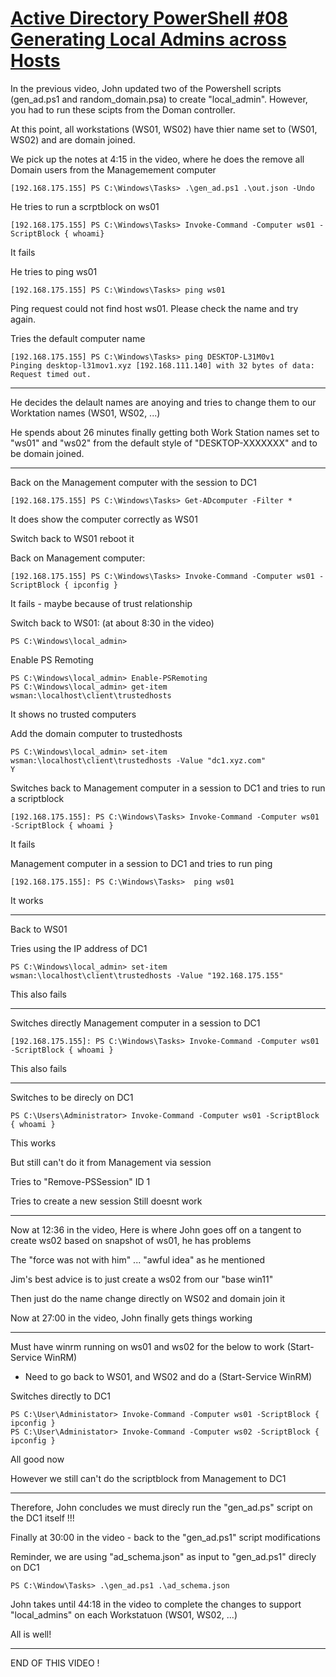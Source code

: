 # [Active Directory PowerShell #08 Generating Local Admins across Hosts](https://www.youtube.com/watch?v=WhBJrWUb57o)
In the previous video, John updated two of the Powershell scripts (gen_ad.ps1 and random_domain.psa) to create "local_admin".
However, you had to run these scipts from the Doman controller.

At this point, all workstations (WS01, WS02) have thier name set to (WS01, WS02) and are domain joined.

We pick up the notes at 4:15 in the video, where he does the remove all Domain users from the Managemement computer
```
[192.168.175.155] PS C:\Windows\Tasks> .\gen_ad.ps1 .\out.json -Undo
```

He tries to run a scrptblock on ws01
```
[192.168.175.155] PS C:\Windows\Tasks> Invoke-Command -Computer ws01 -ScriptBlock { whoami}
```
It fails

He tries to ping ws01 
```
[192.168.175.155] PS C:\Windows\Tasks> ping ws01
```
Ping request could not find host ws01. Please check the name and try again.

Tries the default computer name
```
[192.168.175.155] PS C:\Windows\Tasks> ping DESKTOP-L31M0v1
Pinging desktop-l31mov1.xyz [192.168.111.140] with 32 bytes of data:
Request timed out.
```
---
He decides the delault names are anoying and tries to change them to our Worktation names (WS01, WS02, ...)

He spends about 26 minutes finally getting both Work Station names set to "ws01" and "ws02" from the default style of "DESKTOP-XXXXXXX" and to be domain joined.

---
Back on the Management computer with the session to DC1
```
[192.168.175.155] PS C:\Windows\Tasks> Get-ADcomputer -Filter *
```
It does show the computer correctly as WS01

Switch back to WS01 
reboot it

Back on Management computer:
```
[192.168.175.155] PS C:\Windows\Tasks> Invoke-Command -Computer ws01 -ScriptBlock { ipconfig }
```
It fails - maybe because of trust relationship

Switch back to WS01: (at about 8:30 in the video)
```
PS C:\Windows\local_admin>
```

Enable PS Remoting
```
PS C:\Windows\local_admin> Enable-PSRemoting
PS C:\Windows\local_admin> get-item wsman:\localhost\client\trustedhosts
```
It shows no trusted computers

Add the domain computer to trustedhosts
```
PS C:\Windows\local_admin> set-item wsman:\localhost\client\trustedhosts -Value "dc1.xyz.com"
Y
```

Switches back to Management computer in a session to DC1 and tries to run a scriptblock
```
[192.168.175.155]: PS C:\Windows\Tasks> Invoke-Command -Computer ws01 -ScriptBlock { whoami }
```
It fails

Management computer in a session to DC1 and tries to run ping
```
[192.168.175.155]: PS C:\Windows\Tasks>  ping ws01
```
It works

---
Back to WS01

Tries using the IP address of DC1
```
PS C:\Windows\local_admin> set-item wsman:\localhost\client\trustedhosts -Value "192.168.175.155"
```
This also fails

---
Switches directly Management computer in a session to DC1
```
[192.168.175.155]: PS C:\Windows\Tasks> Invoke-Command -Computer ws01 -ScriptBlock { whoami }
```
This also fails

---
Switches to be direcly on DC1
```
PS C:\Users\Administrator> Invoke-Command -Computer ws01 -ScriptBlock { whoami }
```
This works

But still can't do it from Management via session

Tries to "Remove-PSSession" ID 1

Tries to create a new session
Still doesnt work

---
Now at 12:36 in the video, Here is where John goes off on a tangent to create ws02 based on snapshot of ws01, he has problems

The "force was not with him" ... "awful idea" as he mentioned

Jim's best advice is to just create a ws02 from our "base win11" 

Then just do the name change directly on WS02 and domain join it

Now at 27:00 in the video, John finally gets things working

---

Must have winrm running on ws01 and ws02 for the below to work (Start-Service WinRM)
- Need to go back to WS01, and WS02 and do a (Start-Service WinRM)

Switches directly to DC1
```
PS C:\User\Administator> Invoke-Command -Computer ws01 -ScriptBlock { ipconfig }
PS C:\User\Administator> Invoke-Command -Computer ws02 -ScriptBlock { ipconfig }
```
All good now

However we still can't do the scriptblock from Management to DC1

---
Therefore, John concludes we must direcly run the "gen_ad.ps" script on the DC1 itself !!!

Finally at 30:00 in the video - back to the "gen_ad.ps1" script modifications

Reminder, we are using "ad_schema.json" as input to "gen_ad.ps1" direcly on DC1
```
PS C:\Window\Tasks> .\gen_ad.ps1 .\ad_schema.json
```

John takes until 44:18 in the video to complete the changes to support "local_admins" on each Workstatuon (WS01, WS02, ...)

All is well!

---
END OF THIS VIDEO !